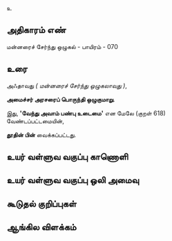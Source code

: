 உ


## அதிகாரம் எண்

மன்னரைச் சேர்ந்து ஒழுகல் - பாயிரம் - 070
## உரை

அஃதாவது _( 	மன்னரைச் சேர்ந்து ஒழுகலாவது )_,  

**அமைச்சர் அரசரைப் பொருந்தி ஒழுகுமாறு**.  

இது, **'வேந்து அவாம் பண்பு உடைமை'** என மேலே (குறள் 618) வேண்டப்பட்டமையின்,  

**தூதின் பின்** வைக்கப்பட்டது.


## உயர் வள்ளுவ வகுப்பு காணொளி


## உயர் வள்ளுவ வகுப்பு ஒலி அமைவு 


## கூடுதல் குறிப்புகள்


## ஆங்கில விளக்கம்

